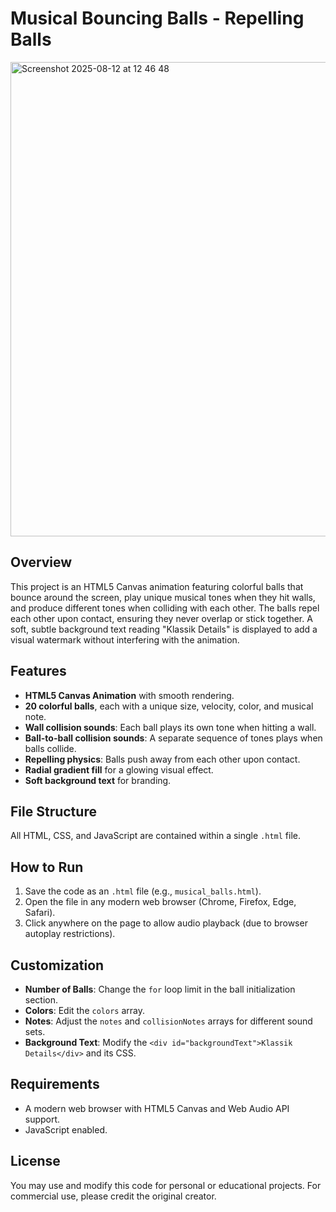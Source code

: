 # Musical Bouncing Balls - Repelling Balls

<img width="1280" height="759" alt="Screenshot 2025-08-12 at 12 46 48" src="https://github.com/user-attachments/assets/5c8a0e10-b18b-4182-b114-ef341cb1297c" />

## Overview

This project is an HTML5 Canvas animation featuring colorful balls that bounce around the screen, play unique musical tones when they hit walls, and produce different tones when colliding with each other. The balls repel each other upon contact, ensuring they never overlap or stick together. A soft, subtle background text reading "Klassik Details" is displayed to add a visual watermark without interfering with the animation.

## Features

* **HTML5 Canvas Animation** with smooth rendering.
* **20 colorful balls**, each with a unique size, velocity, color, and musical note.
* **Wall collision sounds**: Each ball plays its own tone when hitting a wall.
* **Ball-to-ball collision sounds**: A separate sequence of tones plays when balls collide.
* **Repelling physics**: Balls push away from each other upon contact.
* **Radial gradient fill** for a glowing visual effect.
* **Soft background text** for branding.

## File Structure

All HTML, CSS, and JavaScript are contained within a single `.html` file.

## How to Run

1. Save the code as an `.html` file (e.g., `musical_balls.html`).
2. Open the file in any modern web browser (Chrome, Firefox, Edge, Safari).
3. Click anywhere on the page to allow audio playback (due to browser autoplay restrictions).

## Customization

* **Number of Balls**: Change the `for` loop limit in the ball initialization section.
* **Colors**: Edit the `colors` array.
* **Notes**: Adjust the `notes` and `collisionNotes` arrays for different sound sets.
* **Background Text**: Modify the `<div id="backgroundText">Klassik Details</div>` and its CSS.

## Requirements

* A modern web browser with HTML5 Canvas and Web Audio API support.
* JavaScript enabled.

## License

You may use and modify this code for personal or educational projects. For commercial use, please credit the original creator.
